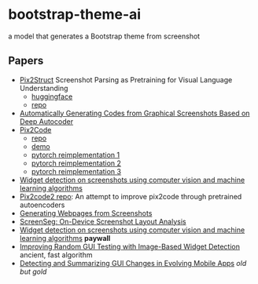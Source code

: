 # bootstrap-theme-ai
a model that generates a Bootstrap theme from screenshot


## Papers 

 - [Pix2Struct](https://arxiv.org/pdf/2210.03347v1.pdf) Screenshot Parsing as Pretraining for Visual Language Understanding
   - [huggingface](https://huggingface.co/docs/transformers/main/en/model_doc/pix2struct)
   - [repo](https://github.com/google-research/pix2struct)
 - [Automatically Generating Codes from Graphical Screenshots Based on Deep Autocoder](https://arxiv.org/pdf/2007.02272.pdf)
 - [Pix2Code](https://arxiv.org/abs/1705.07962)
   - [repo](https://github.com/tonybeltramelli/pix2code)
   - [demo](https://youtu.be/pqKeXkhFA3I)
   - [pytorch reimplementation 1](https://github.com/andrewthebold/pix2code-pytorch)
   - [pytorch reimplementation 2](https://github.com/VaibhavYadav/pytorch_pix2code)
   - [pytorch reimplementation 3](https://github.com/timoangerer/pix2code-pytorch)
 - [Widget detection on screenshots using computer vision and machine learning algorithms](https://waseda.elsevierpure.com/en/publications/widget-detection-on-screenshots-using-computer-vision-and-machine)
 - [Pix2code2 repo](https://github.com/fjbriones/pix2code2): An attempt to improve pix2code through pretrained autoencoders
 - [Generating Webpages from Screenshots](https://github.com/Atharva-Phatak/Generating-Webpages-from-Screenshots)
 - [ScreenSeg: On-Device Screenshot Layout Analysis](https://arxiv.org/pdf/2104.08052.pdf)
 - [Widget detection on screenshots using computer vision and machine learning algorithms](https://www.researchgate.net/publication/337065412_Widget_detection_on_screenshots_using_computer_vision_and_machine_learning_algorithms) **paywall**
 - [Improving Random GUI Testing with Image-Based Widget Detection](https://eprints.whiterose.ac.uk/145601/1/gui-component-recognition.pdf) ancient, fast algorithm
 - [Detecting and Summarizing GUI Changes in Evolving Mobile Apps](https://arxiv.org/pdf/1807.09440.pdf) *old but gold*

 
